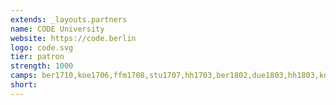 ```yaml
---
extends: _layouts.partners
name: CODE University
website: https://code.berlin
logo: code.svg
tier: patron
strength: 1000
camps: ber1710,koe1706,ffm1708,stu1707,hh1703,ber1802,due1803,hh1803,koe1805,bon1807
short:
---
```


